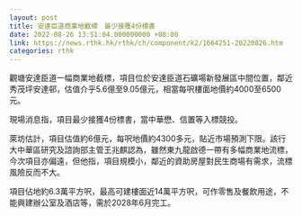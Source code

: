 ```yaml
---
layout: post
title: 安達臣道商業地截標　最少接獲4份標書
date: 2022-08-26 13:51:04.000000000 +08:00
link: https://news.rthk.hk/rthk/ch/component/k2/1664251-20220826.htm
categories: rthk
---
```


觀塘安達臣道一幅商業地截標，項目位於安達臣道石礦場新發展區中間位置，鄰近秀茂坪安達邨，估值介乎5.6億至9.05億元，相當每呎樓面地價約4000至6500元。

現場消息指，項目最少接獲4份標書，當中華懋、信置等入標競投。

萊坊估計，項目估值約6億元，每呎地價約4300多元，貼近市場預測下限。該行大中華區研究及諮詢部主管王兆麒認為，雖然東九龍啟德一帶有多幅商業地流標，今次項目亦偏遠，但他指，項目規模小，鄰近的資助房屋對民生商場有需求，流標風險反而不大。

項目佔地約6.3萬平方呎，最高可建樓面近14萬平方呎，可作零售及餐飲用途，不能興建辦公室及酒店等，需於2028年6月完工。
